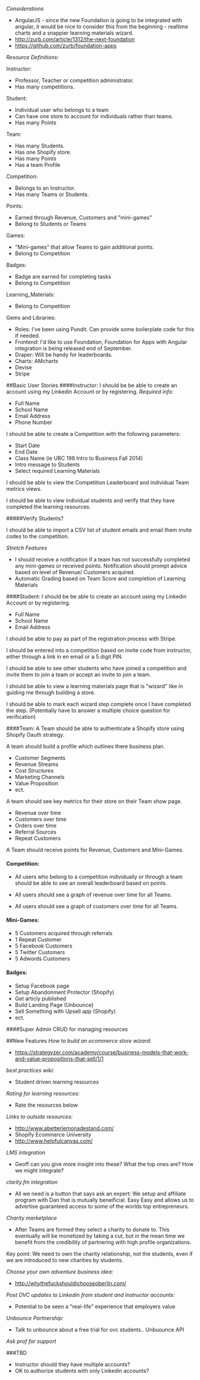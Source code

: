 *Considerations*
- AngularJS - since the new Foundation is going to be integrated with angular, it would be nice to consider this from the beginning - realtime charts and a snappier learning materials wizard.
- http://zurb.com/article/1312/the-next-foundation
- https://github.com/zurb/foundation-apps


*Resource Definitions:*

Instructor:
+ Professor, Teacher or competition administrator.
+ Has many competitions.

Student:
+ Individual user who belongs to a team
+ Can have one store to account for individuals rather than teams.
+ Has many Points

Team:
+ Has many Students.
+ Has one Shopify store.
+ Has many Points
+ Has a team Profile

Competition:
+ Belongs to an Instructor.
+ Has many Teams or Students.

Points:
+ Earned through Revenue, Customers and "mini-games"
+ Belong to Students or Teams

Games:
+ "Mini-games" that allow Teams to gain additional points.
+ Belong to Competition

Badges:
+ Badge are earned for completing tasks
+ Belong to Competition

Learning_Materials:
+ Belong to Competition

Gems and Libraries:
+ Roles: I've been using Pundit. Can provide some boilerplate code for this if needed.
+ Frontend: I'd like to use Foundation, Foundation for Apps with Angular integration is being released end of September.
+ Draper: Will be handy for leaderboards.
+ Charts: AMcharts
+ Devise
+ Stripe

##Basic User Stories
####Instructor:
I should be be able to create an account using my Linkedin Account or by registering.
*Required info:*
- Full Name
- School Name
- Email Address
- Phone Number

I should be able to create a Competition with the following parameters:
- Start Date
- End Date
- Class Name (ie UBC 198 Intro to Business Fall 2014)
- Intro message to Students
- Select required Learning Materials

I should be able to view the Competition Leaderboard and individual Team metrics views.

I should be able to view individual students and verify that they have completed the learning resources.

#####Verify Students?

I should be able to import a CSV list of student emails and email them invite codes to the competition.


*Stretch Features*
- I should receive a notification if a team has not successfully completed any mini-games or received points. Notification should prompt advice based on level of Revenue/ Customers acquired.
- Automatic Grading based on Team Score and completion of Learning Materials


####Student:
I should be be able to create an account using my Linkedin Account or by registering.
- Full Name
- School Name
- Email Address

I should be able to pay as part of the registration process with Stripe.

I should be entered into a competition based on invite code from instructor, either through a link in en email or a 5 digit PIN.

I should be able to see other students who have joined a competition and invite them to join a team or accept an invite to join a team.

I should be able to view a learning materials page that is "wizard" like in guiding me through building a store.

I should be able to mark each wizard step complete once I have completed the step. (Potentially have to answer a multiple choice question for verification)

####Team:
A Team should be able to authenticate a Shopify store using Shopify Oauth strategy.

A team should build a profile which outlines there business plan.
- Customer Segments
- Revenue Streams
- Cost Structures
- Marketing Channels
- Value Proposition
- ect.

A team should see key metrics for their store on their Team show page.
- Revenue over time
- Customers over time
- Orders over time
- Referral Sources
- Repeat Customers

A Team should receive points for Revenue, Customers and Mini-Games.


#### Competition:
- All users who belong to a competition individually or through a team should be able to see an overall leaderboard based on points.

- All users should see a graph of revenue over time for all Teams.

- All users should see a graph of customers over time for all Teams.

#### Mini-Games:
- 5 Customers acquired through referrals
- 1 Repeat Customer
- 5 Facebook Customers
- 5 Twitter Customers
- 5 Adwords Customers


#### Badges:

- Setup Facebook page
- Setup Abandonment Protector (Shopify)
- Get articly published
- Build Landing Page (Unbounce)
- Sell Something with Upsell app (Shopify)
- ect.



####Super Admin
CRUD for managing resources

##New Features
*How to build an ecommerce store wizard:*
- https://strategyzer.com/academy/course/business-models-that-work-and-value-propositions-that-sell/1/1

*best practices wiki:*
- Student driven learning resources

*Rating for learning resources:*
- Rate the resources below

*Links to outside resources:*
- http://www.abetterlemonadestand.com/
- Shopify Ecommerce University
- http://www.helpfulcanvas.com/

*LMS integration*
- Geoff can you give more insight into these? What the top ones are? How we might integrate?

*clarity.fm integration*
- All we need is a button that says ask an expert: We setup and affiliate program with Dan that is mutually beneificial. Easy Easy and allows us to advertise guaranteed access to some of the worlds top entrepreneurs.

*Charity marketplace*
- After Teams are formed they select a charity to donate to. This eventually will be monetized by taking a cut, but in the mean time we benefit from the credibility of partnering with high profile organizations.

Key point: We need to own the charity relationship, not the students, even if we are introduced to new charities by students.

*Choose your own adventure business idea:*
- http://whythefuckshouldichooseoberlin.com/

*Post OVC updates to Linkedin from student and Instructor accounts:*
- Potential to be seen a "real-life" experience that employers value

*Unbounce Partnership:*
- Talk to unbounce about a free trial for ovc students.. Unbuounce API

*Ask prof for support*


###TBD
- Instructor should they have multiple accounts?
- OK to authorize students with only Linkedin accounts?
